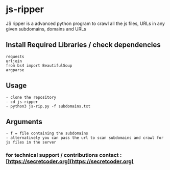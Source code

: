 # js-ripper
JS ripper is a advanced python program to crawl all the js files, URLs  in any given subdomains, domains and URLs

## Install Required Libraries / check dependencies

```
requests
urljoin
from bs4 import BeautifulSoup
argparse
```
## Usage 
```
- clone the repository
- cd js-ripper
- python3 js-rip.py -f subdomains.txt
```
## Arguments
```
- f = file containing the subdomains
- alternatively you can pass the url to scan subdomains and crawl for js files in the server
```
### for technical support / contributions contact : [https://secretcoder.org](https://secretcoder.org)
